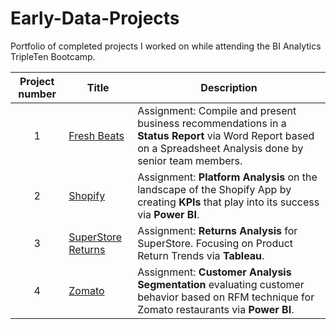 # Early-Data-Projects

Portfolio of completed projects I worked on while attending the BI Analytics TripleTen Bootcamp.

| Project number | Title | Description |
| :-----------: | ----------- |----------- |
| 1 | [Fresh Beats](https://github.com/zmite2000/Early-Data-Projects/tree/main/Fresh%20Beats) | Assignment: Compile and present business recommendations in a **Status Report** via Word Report based on a Spreadsheet Analysis done by senior team members. |
| 2 | [Shopify](https://github.com/zmite2000/Early-Data-Projects/tree/main/Shopyfy) | Assignment: **Platform Analysis** on the landscape of the Shopify App by creating **KPIs** that play into its success via **Power BI**. |
| 3 | [SuperStore Returns](https://github.com/zmite2000/Early-Data-Projects/tree/main/SuperStore%20Returns) | Assignment: **Returns Analysis** for SuperStore. Focusing on Product Return Trends via **Tableau**. |
| 4 | [Zomato](https://github.com/zmite2000/Early-Data-Projects/tree/main/Zomato) | Assignment: **Customer Analysis Segmentation** evaluating customer behavior based on RFM technique for Zomato restaurants via **Power BI**. |

